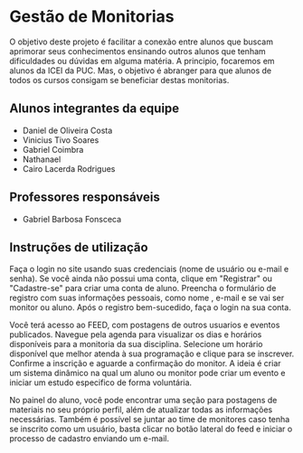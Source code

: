 # Gestão de Monitorias
O objetivo deste projeto é facilitar a conexão entre alunos que buscam aprimorar seus conhecimentos ensinando outros alunos que tenham dificuldades ou dúvidas em alguma matéria. A principio, focaremos em alunos da ICEI da PUC. Mas, o objetivo é abranger para que alunos de todos os cursos consigam se beneficiar destas monitorias. 

## Alunos integrantes da equipe

* Daniel de Oliveira Costa
* Vinicius Tivo Soares
* Gabriel Coimbra
* Nathanael
* Cairo Lacerda Rodrigues

## Professores responsáveis

* Gabriel Barbosa Fonsceca

## Instruções de utilização

Faça o login no site usando suas credenciais (nome de usuário ou e-mail e senha).
Se você ainda não possui uma conta, clique em "Registrar" ou "Cadastre-se" para criar uma conta de aluno.
Preencha o formulário de registro com suas informações pessoais, como nome , e-mail e se vai ser monitor ou aluno.
Após o registro bem-sucedido, faça o login na sua conta.

Você terá acesso ao FEED, com postagens de outros usuarios e eventos publicados.
Navegue pela agenda para visualizar os dias e horários disponíveis para a monitoria da sua disciplina.
Selecione um horário disponível que melhor atenda à sua programação e clique para se inscrever.
Confirme a inscrição e aguarde a confirmação do monitor. A ideia é criar um sistema dinâmico
na qual um aluno ou monitor pode criar um evento e iniciar um estudo especifico de forma voluntária.

No painel do aluno, você pode encontrar uma seção para postagens de materiais no seu próprio perfil, além de atualizar todas as informações necessárias.
Também é possível se juntar ao time de monitores caso tenha se inscrito como um usuário, basta clicar 
no botão lateral do feed e iniciar o processo de cadastro enviando um e-mail.
